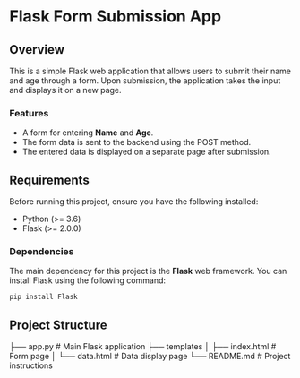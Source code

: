 # Flask Form Submission App

## Overview

This is a simple Flask web application that allows users to submit their name and age through a form. Upon submission, the application takes the input and displays it on a new page.

### Features
- A form for entering **Name** and **Age**.
- The form data is sent to the backend using the POST method.
- The entered data is displayed on a separate page after submission.

## Requirements

Before running this project, ensure you have the following installed:
- Python (>= 3.6)
- Flask (>= 2.0.0)

### Dependencies

The main dependency for this project is the **Flask** web framework. You can install Flask using the following command:

```bash
pip install Flask
```
## Project Structure

├── app.py              # Main Flask application
├── templates
│   ├── index.html      # Form page
│   └── data.html       # Data display page
└── README.md           # Project instructions
